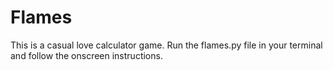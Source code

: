 # Flames
This is a casual love calculator game.
Run the flames.py file in your terminal and follow the onscreen instructions.
